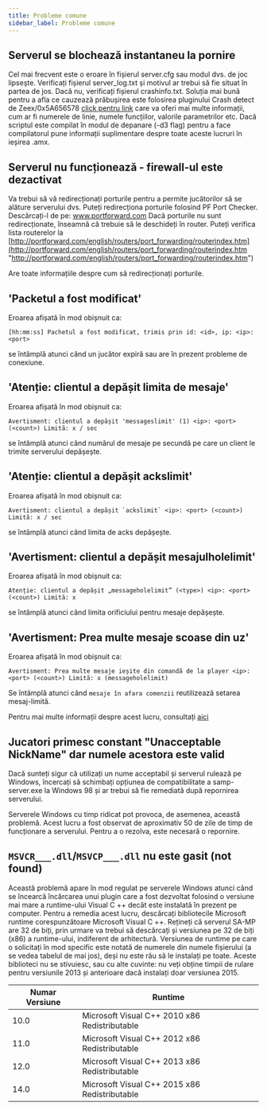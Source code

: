 ```yaml
---
title: Probleme comune
sidebar_label: Probleme comune
---
```


## Serverul se blochează instantaneu la pornire

Cel mai frecvent este o eroare în fișierul server.cfg sau modul dvs. de joc lipsește. Verificați fișierul server_log.txt și motivul ar trebui să fie situat în partea de jos. Dacă nu, verificați fișierul crashinfo.txt. Soluția mai bună pentru a afla ce cauzează prăbușirea este folosirea pluginului Crash detect de Zeex/0x5A656578 [click pentru link](https://github.com/Zeex/samp-plugin-crashdetect/releases "https://github.com/Zeex/samp-plugin-crashdetect/releases") care va oferi mai multe informații, cum ar fi numerele de linie, numele funcțiilor, valorile parametrilor etc. Dacă scriptul este compilat în modul de depanare (-d3 flag) pentru a face compilatorul pune informații suplimentare despre toate aceste lucruri în ieșirea .amx.

## Serverul nu funcționează - firewall-ul este dezactivat

Va trebui să vă redirecționați porturile pentru a permite jucătorilor să se alăture serverului dvs. Puteți redirecționa porturile folosind PF Port Checker. Descărcați-l de pe: www.portforward.com Dacă porturile nu sunt redirecționate, înseamnă că trebuie să le deschideți în router. Puteți verifica lista routerelor la [http://portforward.com/english/routers/port_forwarding/routerindex.htm](http://portforward.com/english/routers/port_forwarding/routerindex.htm "http://portforward.com/english/routers/port_forwarding/routerindex.htm")

Are toate informațiile despre cum să redirecționați porturile.

## 'Packetul a fost modificat'

Eroarea afișată în mod obișnuit ca:

```
[hh:mm:ss] Pachetul a fost modificat, trimis prin id: <id>, ip: <ip>: <port>
```

se întâmplă atunci când un jucător expiră sau are în prezent probleme de conexiune.

## 'Atenție: clientul a depășit limita de mesaje'

Eroarea afișată în mod obișnuit ca:

```
Avertisment: clientul a depășit 'messageslimit' (1) <ip>: <port> (<count>) Limită: x / sec
```

se întâmplă atunci când numărul de mesaje pe secundă pe care un client le trimite serverului depășește.

## 'Atenție: clientul a depășit ackslimit'

Eroarea afișată în mod obișnuit ca:

```
Avertisment: clientul a depășit `ackslimit` <ip>: <port> (<count>) Limită: x / sec
```

se întâmplă atunci când limita de acks depășește.

## 'Avertisment: clientul a depășit mesajulholelimit'

Eroarea afișată în mod obișnuit ca:

```
Atenție: clientul a depășit „messageholelimit” (<type>) <ip>: <port> (<count>) Limită: x
```

se întâmplă atunci când limita orificiului pentru mesaje depășește.

## 'Avertisment: Prea multe mesaje scoase din uz'

Eroarea afișată în mod obișnuit ca:

```
Avertisment: Prea multe mesaje ieșite din comandă de la player <ip>: <port> (<count>) Limită: x (messageholelimit)
```

Se întâmplă atunci când `mesaje în afara comenzii` reutilizează setarea mesaj-limită.

Pentru mai multe informații despre acest lucru, consultați [aici](http://wiki.sa-mp.com/wiki/Controlling_Your_Server#RCON_Commands)

## Jucatori primesc constant "Unacceptable NickName" dar numele acestora este valid

Dacă sunteți sigur că utilizați un nume acceptabil și serverul rulează pe Windows, încercați să schimbați opțiunea de compatibilitate a samp-server.exe la Windows 98 și ar trebui să fie remediată după repornirea serverului.

Serverele Windows cu timp ridicat pot provoca, de asemenea, această problemă. Acest lucru a fost observat de aproximativ 50 de zile de timp de funcționare a serverului. Pentru a o rezolva, este necesară o repornire.

## `MSVCR___.dll`/`MSVCP___.dll` nu este gasit (not found)

Această problemă apare în mod regulat pe serverele Windows atunci când se încearcă încărcarea unui plugin care a fost dezvoltat folosind o versiune mai mare a runtime-ului Visual C ++ decât este instalată în prezent pe computer. Pentru a remedia acest lucru, descărcați bibliotecile Microsoft runtime corespunzătoare Microsoft Visual C ++. Rețineți că serverul SA-MP are 32 de biți, prin urmare va trebui să descărcați și versiunea pe 32 de biți (x86) a runtime-ului, indiferent de arhitectură. Versiunea de runtime pe care o solicitați în mod specific este notată de numerele din numele fișierului (a se vedea tabelul de mai jos), deși nu este rău să le instalați pe toate. Aceste biblioteci nu se stivuiesc, sau cu alte cuvinte: nu veți obține timpii de rulare pentru versiunile 2013 și anterioare dacă instalați doar versiunea 2015.

| Numar Versiune | Runtime                                       |
| -------------- | --------------------------------------------- |
| 10.0           | Microsoft Visual C++ 2010 x86 Redistributable |
| 11.0           | Microsoft Visual C++ 2012 x86 Redistributable |
| 12.0           | Microsoft Visual C++ 2013 x86 Redistributable |
| 14.0           | Microsoft Visual C++ 2015 x86 Redistributable |
